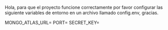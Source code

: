 Hola, para que el proyecto funcione correctamente por favor configurar las siguiente variables de entorno en un archivo llamado config.env, gracias.

MONGO_ATLAS_URL=
PORT=
SECRET_KEY=